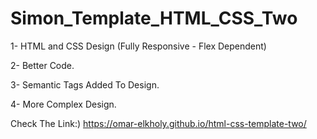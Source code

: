 # Simon_Template_HTML_CSS_Two
1- HTML and CSS Design (Fully Responsive - Flex Dependent)

2- Better Code.

3- Semantic Tags Added To Design.

4- More Complex Design.

Check The Link:) https://omar-elkholy.github.io/html-css-template-two/

